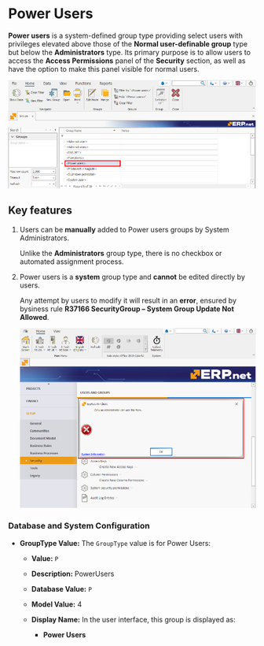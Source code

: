 # Power Users

**Power users** is a system-defined group type providing select users with privileges elevated above those of the **Normal user-definable group** type but below the **Administrators** type. Its primary purpose is to allow users to access the **Access Permissions** panel of the **Security** section, as well as have the option to make this panel visible for normal users.

![pictures](pictures/Power_user_group_17_12.png)

## Key features

1. Users can be **manually** added to Power users groups by System Administrators.

   Unlike the **Administrators** group type, there is no checkbox or automated assignment process.

2. Power users is a **system** group type and **cannot** be edited directly by users.

   Any attempt by users to modify it will result in an **error**, ensured by bysiness rule **R37166 SecurityGroup – System Group Update Not Allowed**.

   ![pictures](pictures/Error_window_18_12.png)

### Database and System Configuration

- **GroupType Value:** The `GroupType` value is for Power Users:
  
   - **Value:** `P`
   - **Description:** PowerUsers
   - **Database Value:** `P`
   - **Model Value:** 4
   - **Display Name:** In the user interface, this group is displayed as:
     
     - **Power Users**  
